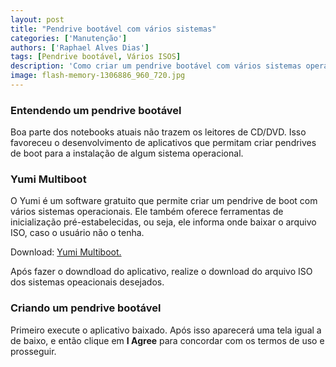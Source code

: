 ```yaml
---
layout: post
title: "Pendrive bootável com vários sistemas"
categories: ['Manutenção']
authors: ['Raphael Alves Dias'] 
tags: [Pendrive bootável, Vários ISOS]
description: 'Como criar um pendrive bootável com vários sistemas operacionais'
image: flash-memory-1306886_960_720.jpg
---
```


### Entendendo um pendrive bootável

Boa parte dos notebooks atuais não trazem os leitores de CD/DVD. Isso favoreceu o desenvolvimento de aplicativos que permitam criar pendrives de boot para a instalação de algum sistema operacional.

### Yumi Multiboot

O Yumi é um software gratuito que permite criar um pendrive de boot com vários sistemas operacionais. Ele também oferece ferramentas de inicialização pré-estabelecidas, ou seja, ele informa onde baixar o arquivo ISO, caso o usuário não o tenha.

Download: [Yumi Multiboot.](https://www.pendrivelinux.com/yumi-multiboot-usb-creator/)

Após fazer o downdload do aplicativo, realize o download do arquivo ISO dos sistemas opeacionais desejados.

### Criando um pendrive bootável

Primeiro execute o aplicativo baixado. Após isso aparecerá uma tela igual a de baixo, e então clique em **I Agree** para concordar com os termos de uso e prosseguir.





